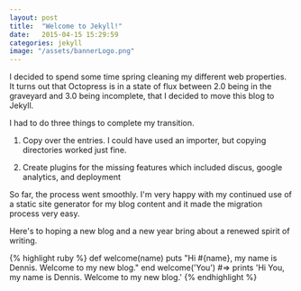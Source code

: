 ```yaml
---
layout: post
title:  "Welcome to Jekyll!"
date:   2015-04-15 15:29:59
categories: jekyll 
image: "/assets/bannerLogo.png"
---
```


I decided to spend some time spring cleaning my different web properties.  It
turns out that Octopress is in a state of flux between 2.0 being in the graveyard
and 3.0 being incomplete, that I decided to move this blog to Jekyll.

I had to do three things to complete my transition.

1) Copy over the entries.  I could have used an importer, but copying directories
worked just fine.

2) Create plugins for the missing features which included discus, google analytics, and deployment

So far, the process went smoothly.  I'm very happy with my continued use of
a static site generator for my blog content and it made the migration process very easy.



Here's to hoping a new blog and a new year bring about a renewed spirit of writing.

{% highlight ruby %}
def welcome(name)
  puts "Hi #{name}, my name is Dennis.  Welcome to my new blog."
end
welcome('You')
#=> prints 'Hi You, my name is Dennis.  Welcome to my new blog.'
{% endhighlight %}
